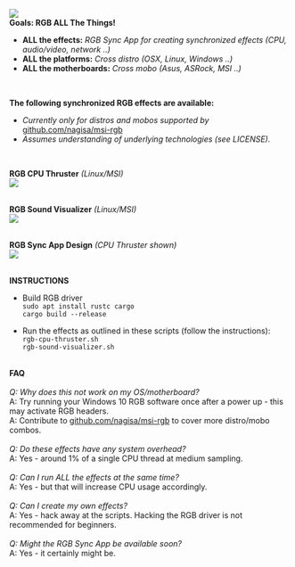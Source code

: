 ![](http://standard3d.com/assets/img/jled4.jpg)<br>
<b>Goals: RGB ALL The Things!</b>

- <b>ALL the effects:</b> <i>RGB Sync App for creating synchronized effects (CPU, audio/video, network ..)</i>
- <b>ALL the platforms:</b> <i>Cross distro (OSX, Linux, Windows ..)</i>
- <b>ALL the motherboards:</b> <i>Cross mobo (Asus, ASRock, MSI ..)</i>
<br>

<b>The following synchronized RGB effects are available:</b>

- <i>Currently only for distros and mobos supported by</i> [github.com/nagisa/msi-rgb](https://github.com/nagisa/msi-rgb)<br>
- <i>Assumes understanding of underlying technologies (see LICENSE).</i><br>
<br>



<b>RGB CPU Thruster</b> <i>(Linux/MSI)</i><br>
![](http://standard3d.com/assets/img/rgb-cpu-thruster.gif)<br><br>

<b>RGB Sound Visualizer</b> <i>(Linux/MSI)</i><br>
![](http://standard3d.com/assets/img/rgb-sound.gif)<br><br>

<b>RGB Sync App Design</b> <i>(CPU Thruster shown)</i><br>
![](http://standard3d.com/assets/img/rgb-gui-placeholder4.gif)<br><br>


<b>INSTRUCTIONS</b>

- Build RGB driver<br>
  `sudo apt install rustc cargo`<br>
  `cargo build --release`<br>
  
- Run the effects as outlined in these scripts (follow the instructions):<br>
  `rgb-cpu-thruster.sh`<br>
  `rgb-sound-visualizer.sh`<br><br>

<b>FAQ</b><br><br>
<i>Q: Why does this not work on my OS/motherboard?</i><br>
A: Try running your Windows 10 RGB software once after a power up - this may activate RGB headers.<br>
A: Contribute to [github.com/nagisa/msi-rgb](https://github.com/nagisa/msi-rgb) to cover more distro/mobo combos.<br><br>
<i>Q: Do these effects have any system overhead?</i><br>
A: Yes - around 1% of a single CPU thread at medium sampling.<br><br>
<i>Q: Can I run ALL the effects at the same time?</i><br>
A: Yes - but that will increase CPU usage accordingly.<br><br>
<i>Q: Can I create my own effects?</i><br>
A: Yes - hack away at the scripts. Hacking the RGB driver is not recommended for beginners.<br><br>
<i>Q: Might the RGB Sync App be available soon?</i><br>
A: Yes - it certainly might be.
